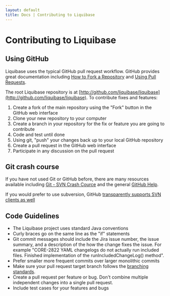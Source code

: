 ```yaml
---
layout: default
title: Docs | Contributing to Liquibase 
---
```


# Contributing to Liquibase #

## Using GitHub ##

Liquibase uses the typical GitHub pull request workflow. GitHub provides great documentation including [How to Fork a Repository](https://help.github.com/articles/fork-a-repo) and [Using Pull Requests](https://help.github.com/articles/using-pull-requests).

The root Liquibase repository is at [http://github.com/liquibase/liquibase](http://github.com/liquibase/liquibase). To contribute fixes and features:

1. Create a fork of the main repository using the "Fork" button in the GitHub web interface
1. Clone your new repository to your computer
1. Create a branch in your repository for the fix or feature you are going to contribute
1. Code and test until done
1. Using git, "push" your changes back up to your local GitHub repository
1. Create a pull request in the GitHub web interface
1. Participate in any discussion on the pull request

## Git crash course ##

If you have not used Git or GitHub before, there are many resources available including [Git - SVN Crash Cource](http://git.or.cz/course/svn.html) and the general [GitHub Help](http://help.github.com).

If you would prefer to use subversion, GitHub [transparently supports SVN clients as well](https://github.com/blog/1178-collaborating-on-github-with-subversion)

## Code Guidelines ##

* The Liquibase project uses standard Java conventions
* Curly braces go on the same line as the "if" statements
* Git commit messages should include the Jira issue number, the issue summary, and a description of the how the change fixes the issue. For example "CORE-2822 YAML changelogs do not actually run included files. Finished implementation of the runIncludedChangeLog() method".
* Prefer smaller more frequent commits over larger monolithic commits
* Make sure your pull request target branch follows the [branching standards](branches.html).
* Create a pull request per feature or bug. Don't combine multiple independent changes into a single pull request.
* Include test cases for your features and bugs
